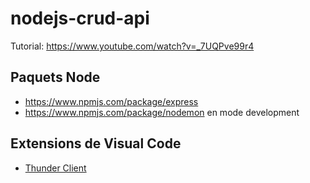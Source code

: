 # nodejs-crud-api

Tutorial: https://www.youtube.com/watch?v=_7UQPve99r4

## Paquets Node

* https://www.npmjs.com/package/express
* https://www.npmjs.com/package/nodemon en mode development

## Extensions de Visual Code

* [Thunder Client](https://marketplace.visualstudio.com/items?itemName=rangav.vscode-thunder-client)
